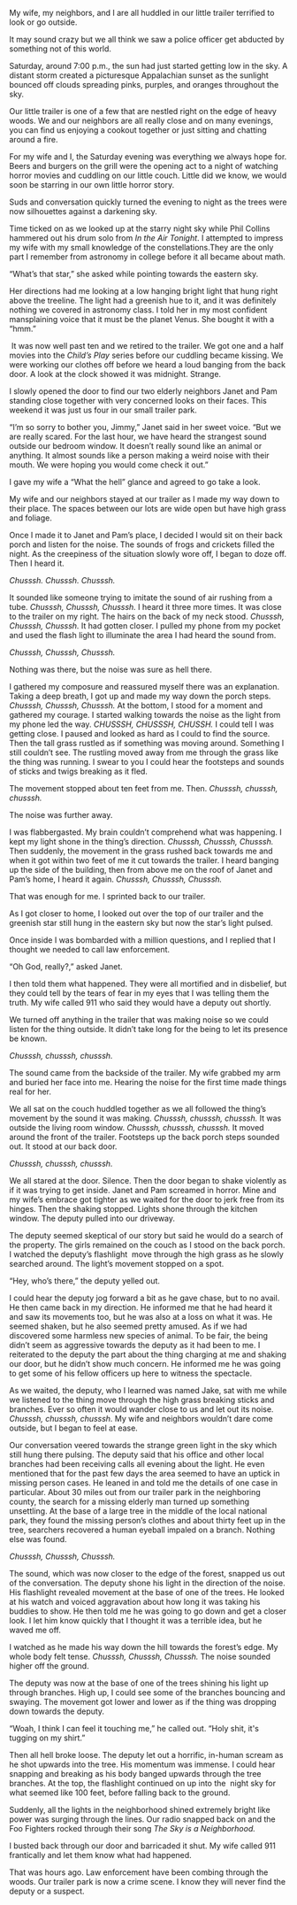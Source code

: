 My wife, my neighbors, and I are all huddled in our little trailer terrified to look or go outside.

It may sound crazy but we all think we saw a police officer get abducted by something not of this world. 

Saturday, around 7:00 p.m., the sun had just started getting low in the sky. A distant storm created a picturesque Appalachian sunset as the sunlight bounced off clouds spreading pinks, purples, and oranges throughout the sky. 

Our little trailer is one of a few that are nestled right on the edge of heavy woods. We and our neighbors are all really close and on many evenings, you can find us enjoying a cookout together or just sitting and chatting around a fire. 

For my wife and I, the Saturday evening was everything we always hope for. Beers and burgers on the grill were the opening act to a night of watching horror movies and cuddling on our little couch. Little did we know, we would soon be starring in our own little horror story. 

Suds and conversation quickly turned the evening to night as the trees were now silhouettes against a darkening sky. 

Time ticked on as we looked up at the starry night sky while Phil Collins hammered out his drum solo from *In the Air Tonight*. I attempted to impress my wife with my small knowledge of the constellations.They are the only part I remember from astronomy in college before it all became about math. 

“What’s that star,” she asked while pointing towards the eastern sky. 

Her directions had me looking at a low hanging bright light that hung right above the treeline. The light had a greenish hue to it, and it was definitely nothing we covered in astronomy class. I told her in my most confident mansplaining voice that it must be the planet Venus. She bought it with a “hmm.” 

 It was now well past ten and we retired to the trailer. We got one and a half movies into the *Child’s Play* series before our cuddling became kissing. We were working our clothes off before we heard a loud banging from the back door. A look at the clock showed it was midnight. Strange. 

I slowly opened the door to find our two elderly neighbors Janet and Pam standing close together with very concerned looks on their faces. This weekend it was just us four in our small trailer park. 

“I’m so sorry to bother you, Jimmy,” Janet said in her sweet voice. “But we are really scared. For the last hour, we have heard the strangest sound outside our bedroom window. It doesn’t really sound like an animal or anything. It almost sounds like a person making a weird noise with their mouth. We were hoping you would come check it out.”

I gave my wife a “What the hell” glance and agreed to go take a look. 

My wife and our neighbors stayed at our trailer as I made my way down to their place. The spaces between our lots are wide open but have high grass and foliage. 

Once I made it to Janet and Pam’s place, I decided I would sit on their back porch and listen for the noise. The sounds of frogs and crickets filled the night. As the creepiness of the situation slowly wore off, I began to doze off. Then I heard it. 

*Chusssh. Chusssh. Chusssh.*

It sounded like someone trying to imitate the sound of air rushing from a tube. *Chusssh, Chusssh, Chusssh.* I heard it three more times. It was close to the trailer on my right. The hairs on the back of my neck stood. *Chusssh, Chusssh, Chusssh.* It had gotten closer. I pulled my phone from my pocket and used the flash light to illuminate the area I had heard the sound from. 

*Chusssh, Chusssh, Chusssh.* 

Nothing was there, but the noise was sure as hell there. 

I gathered my composure and reassured myself there was an explanation. Taking a deep breath, I got up and made my way down the porch steps. *Chusssh, Chusssh, Chusssh.* At the bottom, I stood for a moment and gathered my courage. I started walking towards the noise as the light from my phone led the way. *CHUSSSH, CHUSSSH, CHUSSH.* I could tell I was getting close. I paused and looked as hard as I could to find the source. Then the tall grass rustled as if something was moving around. Something I still couldn’t see. The rustling moved away from me through the grass like the thing was running. I swear to you I could hear the footsteps and sounds of sticks and twigs breaking as it fled. 

The movement stopped about ten feet from me. Then. *Chusssh, chusssh, chusssh.* 

The noise was further away. 

I was flabbergasted. My brain couldn’t comprehend what was happening. I kept my light shone in the thing’s direction. *Chusssh, Chusssh, Chusssh.* Then suddenly, the movement in the grass rushed back towards me and when it got within two feet of me it cut towards the trailer. I heard banging up the side of the building, then from above me on the roof of Janet and Pam’s home, I heard it again. *Chusssh, Chusssh, Chusssh.*

That was enough for me. I sprinted back to our trailer. 

As I got closer to home, I looked out over the top of our trailer and the greenish star still hung in the eastern sky but now the star’s light pulsed. 

Once inside I was bombarded with a million questions, and I replied that I thought we needed to call law enforcement.

“Oh God, really?,” asked Janet. 

I then told them what happened. They were all mortified and in disbelief, but they could tell by the tears of fear in my eyes that I was telling them the truth. My wife called 911 who said they would have a deputy out shortly. 

We turned off anything in the trailer that was making noise so we could listen for the thing outside. It didn’t take long for the being to let its presence be known.

*Chusssh, chusssh, chusssh.* 

The sound came from the backside of the trailer. My wife grabbed my arm and buried her face into me. Hearing the noise for the first time made things real for her. 

We all sat on the couch huddled together as we all followed the thing’s movement by the sound it was making. *Chusssh, chusssh, chusssh.* It was outside the living room window. *Chusssh, chusssh, chusssh.* It moved around the front of the trailer. Footsteps up the back porch steps sounded out. It stood at our back door. 

*Chusssh, chusssh, chusssh.* 

We all stared at the door. Silence. Then the door began to shake violently as if it was trying to get inside. Janet and Pam screamed in horror. Mine and my wife’s embrace got tighter as we waited for the door to jerk free from its hinges. Then the shaking stopped. Lights shone through the kitchen window. The deputy pulled into our driveway.

The deputy seemed skeptical of our story but said he would do a search of the property. The girls remained on the couch as I stood on the back porch. I watched the deputy’s flashlight  move through the high grass as he slowly searched around. The light’s movement stopped on a spot. 

“Hey, who’s there,” the deputy yelled out. 

I could hear the deputy jog forward a bit as he gave chase, but to no avail. He then came back in my direction. He informed me that he had heard it and saw its movements too, but he was also at a loss on what it was. He seemed shaken, but he also seemed pretty amused. As if we had discovered some harmless new species of animal. To be fair, the being didn’t seem as aggressive towards the deputy as it had been to me. I reiterated to the deputy the part about the thing charging at me and shaking our door, but he didn’t show much concern. He informed me he was going to get some of his fellow officers up here to witness the spectacle. 

As we waited, the deputy, who I learned was named Jake, sat with me while we listened to the thing move through the high grass breaking sticks and branches. Ever so often it would wander close to us and let out its noise. *Chusssh, chusssh, chusssh.* My wife and neighbors wouldn’t dare come outside, but I began to feel at ease. 

Our conversation veered towards the strange green light in the sky which still hung there pulsing. The deputy said that his office and other local branches had been receiving calls all evening about the light. He even mentioned that for the past few days the area seemed to have an uptick in missing person cases. He leaned in and told me the details of one case in particular. About 30 miles out from our trailer park in the neighboring county, the search for a missing elderly man turned up something unsettling. At the base of a large tree in the middle of the local national park, they found the missing person’s clothes and about thirty feet up in the tree, searchers recovered a human eyeball impaled on a branch. Nothing else was found. 

*Chusssh, Chusssh, Chusssh.* 

The sound, which was now closer to the edge of the forest, snapped us out of the conversation. The deputy shone his light in the direction of the noise. His flashlight revealed movement at the base of one of the trees. He looked at his watch and voiced aggravation about how long it was taking his buddies to show. He then told me he was going to go down and get a closer look. I let him know quickly that I thought it was a terrible idea, but he waved me off. 

I watched as he made his way down the hill towards the forest’s edge. My whole body felt tense. *Chusssh, Chusssh, Chusssh.* The noise sounded higher off the ground. 

The deputy was now at the base of one of the trees shining his light up through branches. High up, I could see some of the branches bouncing and swaying. The movement got lower and lower as if the thing was dropping down towards the deputy. 

“Woah, I think I can feel it touching me,” he called out. “Holy shit, it's tugging on my shirt.”

Then all hell broke loose. The deputy let out a horrific, in-human scream as he shot upwards into the tree. His momentum was immense. I could hear snapping and breaking as his body banged upwards through the tree branches. At the top, the flashlight continued on up into the  night sky for what seemed like 100 feet, before falling back to the ground. 

Suddenly, all the lights in the neighborhood shined extremely bright like power was surging through the lines. Our radio snapped back on and the Foo Fighters rocked through their song *The Sky is a Neighborhood.* 

I busted back through our door and barricaded it shut. My wife called 911 frantically and let them know what had happened. 

That was hours ago. Law enforcement have been combing through the woods. Our trailer park is now a crime scene. I know they will never find the deputy or a suspect. 